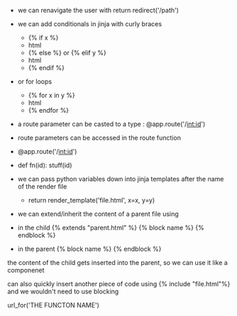 - we can renavigate the user with return redirect('/path')
- we can add conditionals in jinja with curly braces 
	- {% if x %}
	- html
	- {% else %} or {% elif y %}
	- html
	- {% endif %}
- or for loops
	- {% for x in y %}
	- html
	- {% endfor %}

- a route parameter can be casted to a type : @app.route('/<int:id>')
- route parameters can be accessed in the route function
- @app.route('/<int:id>')
- def fn(id):
	stuff(id)
- we can pass python variables down into jinja templates after the name of the render file
	- return render_template('file.html', x=x, y=y)
- we can extend/inherit the content of a parent file using
- in the child
	{% extends "parent.html" %}
	{% block name %}
	{% endblock %}
- in the parent
	{% block name %}
	{% endblock %}

the content of the child gets inserted into the parent, so we can use it like a componenet

can also quickly insert another piece of code using {% include "file.html"%} and we wouldn't need to use blocking

url_for('THE FUNCTON NAME')